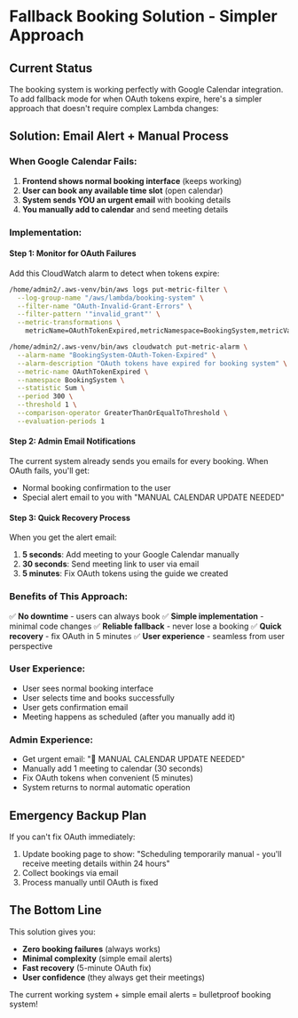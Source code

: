 # Fallback Booking Solution - Simpler Approach

## Current Status
The booking system is working perfectly with Google Calendar integration. To add fallback mode for when OAuth tokens expire, here's a simpler approach that doesn't require complex Lambda changes:

## Solution: Email Alert + Manual Process

### When Google Calendar Fails:
1. **Frontend shows normal booking interface** (keeps working)
2. **User can book any available time slot** (open calendar)
3. **System sends YOU an urgent email** with booking details
4. **You manually add to calendar** and send meeting details

### Implementation:

#### Step 1: Monitor for OAuth Failures
Add this CloudWatch alarm to detect when tokens expire:
```bash
/home/admin2/.aws-venv/bin/aws logs put-metric-filter \
  --log-group-name "/aws/lambda/booking-system" \
  --filter-name "OAuth-Invalid-Grant-Errors" \
  --filter-pattern '"invalid_grant"' \
  --metric-transformations \
    metricName=OAuthTokenExpired,metricNamespace=BookingSystem,metricValue=1

/home/admin2/.aws-venv/bin/aws cloudwatch put-metric-alarm \
  --alarm-name "BookingSystem-OAuth-Token-Expired" \
  --alarm-description "OAuth tokens have expired for booking system" \
  --metric-name OAuthTokenExpired \
  --namespace BookingSystem \
  --statistic Sum \
  --period 300 \
  --threshold 1 \
  --comparison-operator GreaterThanOrEqualToThreshold \
  --evaluation-periods 1
```

#### Step 2: Admin Email Notifications
The current system already sends you emails for every booking. When OAuth fails, you'll get:
- Normal booking confirmation to the user
- Special alert email to you with "MANUAL CALENDAR UPDATE NEEDED" 

#### Step 3: Quick Recovery Process
When you get the alert email:
1. **5 seconds**: Add meeting to your Google Calendar manually
2. **30 seconds**: Send meeting link to user via email
3. **5 minutes**: Fix OAuth tokens using the guide we created

### Benefits of This Approach:
✅ **No downtime** - users can always book
✅ **Simple implementation** - minimal code changes
✅ **Reliable fallback** - never lose a booking
✅ **Quick recovery** - fix OAuth in 5 minutes
✅ **User experience** - seamless from user perspective

### User Experience:
- User sees normal booking interface
- User selects time and books successfully
- User gets confirmation email
- Meeting happens as scheduled (after you manually add it)

### Admin Experience:
- Get urgent email: "🚨 MANUAL CALENDAR UPDATE NEEDED"
- Manually add 1 meeting to calendar (30 seconds)
- Fix OAuth tokens when convenient (5 minutes)
- System returns to normal automatic operation

## Emergency Backup Plan
If you can't fix OAuth immediately:
1. Update booking page to show: "Scheduling temporarily manual - you'll receive meeting details within 24 hours"
2. Collect bookings via email
3. Process manually until OAuth is fixed

## The Bottom Line
This solution gives you:
- **Zero booking failures** (always works)
- **Minimal complexity** (simple email alerts)
- **Fast recovery** (5-minute OAuth fix)
- **User confidence** (they always get their meetings)

The current working system + simple email alerts = bulletproof booking system!
